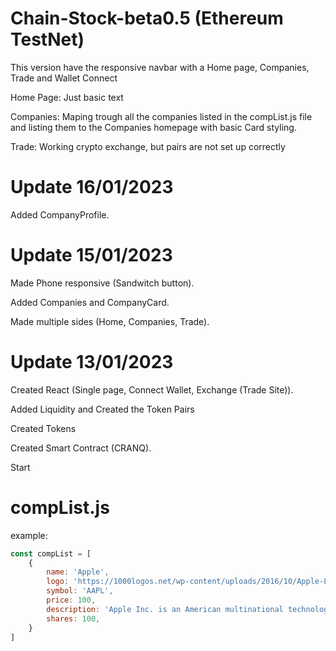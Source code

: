 # Chain-Stock-beta0.5 (Ethereum TestNet)
 
This version have the responsive navbar with a Home page, Companies, Trade and Wallet Connect


Home Page:
Just basic text

Companies:
Maping trough all the companies listed in the compList.js file and listing them to the Companies homepage with basic Card styling.

Trade:
Working crypto exchange, but pairs are not set up correctly


# Update 16/01/2023
Added CompanyProfile.

# Update 15/01/2023
Made Phone responsive (Sandwitch button).

Added Companies and CompanyCard.

Made multiple sides (Home, Companies, Trade).


# Update 13/01/2023
Created React (Single page, Connect Wallet, Exchange (Trade Site)).

Added Liquidity and Created the Token Pairs

Created Tokens

Created Smart Contract (CRANQ).

Start


# compList.js
example:
```js
const compList = [
    {
        name: 'Apple',
        logo: 'https://1000logos.net/wp-content/uploads/2016/10/Apple-Logo.png',
        symbol: 'AAPL',
        price: 100,
        description: 'Apple Inc. is an American multinational technology company headquartered in Cupertino, California, that designs, develops, and sells consumer electronics, computer software, and online services.',
        shares: 100,
    }
]
```


